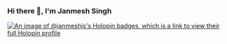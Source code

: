 ### Hi there 👋, I'm Janmesh Singh
[![An image of @janmeshjs's Holopin badges, which is a link to view their full Holopin profile](https://holopin.me/janmeshjs)](https://holopin.io/@janmeshjs)

<!--
**janmeshjs/janmeshjs** is a ✨ _special_ ✨ repository because its `README.md` (this file) appears on your GitHub profile.

Here are some ideas to get you started:

- 🔭 I’m currently working on ...
- 🌱 I’m currently learning ...
- 👯 I’m looking to collaborate on ...
- 🤔 I’m looking for help with ...
- 💬 Ask me about ...
- 📫 How to reach me: ...
- 😄 Pronouns: ...
- ⚡ Fun fact: ...
-->
